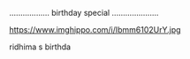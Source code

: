 .................. birthday special .....................

https://www.imghippo.com/i/Ibmm6102UrY.jpg

ridhima s birthda  
